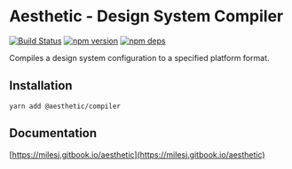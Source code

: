 # Aesthetic - Design System Compiler

[![Build Status](https://github.com/milesj/aesthetic/workflows/Build/badge.svg)](https://github.com/milesj/aesthetic/actions?query=branch%3Amaster)
[![npm version](https://badge.fury.io/js/%40aesthetic%compiler.svg)](https://www.npmjs.com/package/@aesthetic/compiler)
[![npm deps](https://david-dm.org/milesj/aesthetic.svg?path=packages/compiler)](https://www.npmjs.com/package/@aesthetic/compiler)

Compiles a design system configuration to a specified platform format.

## Installation

```
yarn add @aesthetic/compiler
```

## Documentation

[https://milesj.gitbook.io/aesthetic](https://milesj.gitbook.io/aesthetic)
